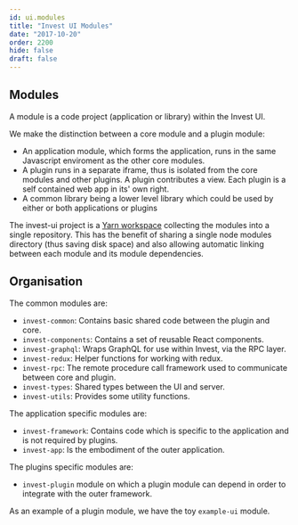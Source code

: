 ```yaml
---
id: ui.modules
title: "Invest UI Modules"
date: "2017-10-20"
order: 2200
hide: false
draft: false
---
```



## Modules

A module is a code project (application or library) within the Invest UI. 

We make the distinction between a core module and a plugin module:

* An application module, which forms the application, runs in the same Javascript enviroment as the other core modules.
* A plugin runs in a separate iframe, thus is isolated from the core modules and other plugins. A plugin contributes a view. Each plugin is a self contained web app in its' own right.
* A common library being a lower level library which could be used by either or both applications or plugins

The invest-ui project is a [Yarn workspace](http://yarn.io/workspaces) collecting the modules into a single repository. This has the benefit of sharing a single node modules directory (thus saving disk space) and also allowing automatic linking between each module and its module dependencies.

## Organisation

The common modules are:

* `invest-common`: Contains basic shared code between the plugin and core.
* `invest-components`: Contains a set of reusable React components.
* `invest-graphql`: Wraps GraphQL for use within Invest, via the RPC layer.
* `invest-redux`: Helper functions for working with redux.
* `invest-rpc`: The remote procedure call framework used to communicate between core and plugin.
* `invest-types`: Shared types between the UI and server.
* `invest-utils`: Provides some utility functions.

The application specific modules are:

* `invest-framework`: Contains code which is specific to the application and is not required by plugins.
* `invest-app`: Is the embodiment of the outer application.

The plugins specific modules are:

* `invest-plugin` module on which a plugin module can depend in order to integrate with the outer framework.

As an example of a plugin module, we have the toy `example-ui` module.
